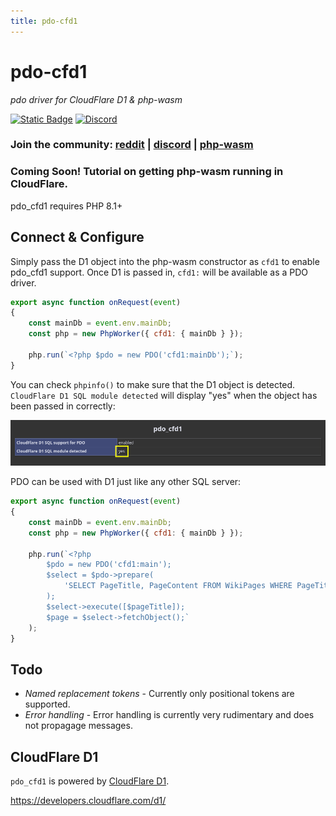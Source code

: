 ```yaml
---
title: pdo-cfd1
---
```

# pdo-cfd1

*pdo driver for CloudFlare D1 & php-wasm*

[![Static Badge](https://img.shields.io/badge/reddit-always%20online-336699?style=for-the-badge&logo=reddit)](https://www.reddit.com/r/phpwasm/) [![Discord](https://img.shields.io/discord/1199824765666463835?style=for-the-badge&logo=discord&link=https%3A%2F%2Fdiscord.gg%2Fj8VZzju7gJ)](https://discord.gg/j8VZzju7gJ)

### Join the community: [reddit](https://www.reddit.com/r/phpwasm/) | [discord](https://discord.gg/j8VZzju7gJ) | [php-wasm](https://github.com/seanmorris/php-wasm)

### Coming Soon! Tutorial on getting php-wasm running in CloudFlare.

pdo_cfd1 requires PHP 8.1+

## Connect & Configure

Simply pass the D1 object into the php-wasm constructor as `cfd1` to enable pdo_cfd1 support. Once D1 is passed in, `cfd1:` will be available as a PDO driver.

```javascript
export async function onRequest(event)
{
    const mainDb = event.env.mainDb;
    const php = new PhpWorker({ cfd1: { mainDb } });

    php.run(`<?php $pdo = new PDO('cfd1:mainDb');`);
}
```

You can check `phpinfo()` to make sure that the D1 object is detected. `CloudFlare D1 SQL module detected` will display "yes" when the object has been passed in correctly:

![](https://raw.githubusercontent.com/seanmorris/pdo-cfd1/refs/heads/master/phpinfo.png)

PDO can be used with D1 just like any other SQL server:

```javascript
export async function onRequest(event)
{
    const mainDb = event.env.mainDb;
    const php = new PhpWorker({ cfd1: { mainDb } });

    php.run(`<?php
        $pdo = new PDO('cfd1:main');
        $select = $pdo->prepare(
            'SELECT PageTitle, PageContent FROM WikiPages WHERE PageTitle = ?'
        );
        $select->execute([$pageTitle]);
        $page = $select->fetchObject();`
    );
}
```

## Todo

* *Named replacement tokens* - Currently only positional tokens are supported.
* *Error handling* - Error handling is currently very rudimentary and does not propagage messages.

## CloudFlare D1

`pdo_cfd1` is powered by [CloudFlare D1](https://developers.cloudflare.com/d1/).

https://developers.cloudflare.com/d1/
